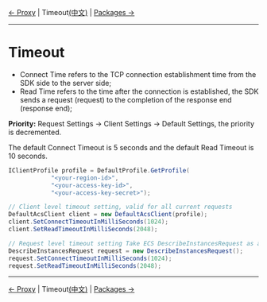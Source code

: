 [← Proxy](3-Proxy-EN.md) | Timeout[(中文)](4-Timeout-CN.md) | [Packages →](5-Packages-EN.md)
***

# Timeout
* Connect Time refers to the TCP connection establishment time from the SDK side to the server side;
* Read Time refers to the time after the connection is established, the SDK sends a request (request) to the completion of the response end (response end);
  
**Priority:** Request Settings -> Client Settings -> Default Settings, the priority is decremented.

The default Connect Timeout is 5 seconds and the default Read Timeout is 10 seconds.

```csharp
IClientProfile profile = DefaultProfile.GetProfile(
            "<your-region-id>",
            "<your-access-key-id>",
            "<your-access-key-secret>");

// Client level timeout setting, valid for all current requests
DefaultAcsClient client = new DefaultAcsClient(profile);
client.SetConnectTimeoutInMilliSeconds(1024);
client.SetReadTimeoutInMilliSeconds(2048);

// Request level timeout setting Take ECS DescribeInstancesRequest as an example, only valid for current request request
DescribeInstancesRequest request = new DescribeInstancesRequest();
request.SetConnectTimeoutInMilliSeconds(1024);
request.SetReadTimeoutInMilliSeconds(2048);
```

***
[← Proxy](3-Proxy-EN.md) | Timeout[(中文)](4-Timeout-CN.md) | [Packages →](5-Packages-EN.md)
